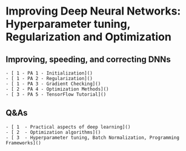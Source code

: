 # Improving Deep Neural Networks: Hyperparameter tuning, Regularization and Optimization


## Improving, speeding, and correcting DNNs 

    - [ 1 - PA 1 - Initialization]()
    - [ 1 - PA 2 - Regularization]()
    - [ 1 - PA 3 - Gradient Checking]()
    - [ 2 - PA 4 - Optimization Methods]()
    - [ 3 - PA 5 - TensorFlow Tutorial]()


##  Q&As

    - [ 1  - Practical aspects of deep learning]()
    - [ 2  - Optimization algorithms]()
    - [ 3  - Hyperparameter tuning, Batch Normalization, Programming Frameworks]()
